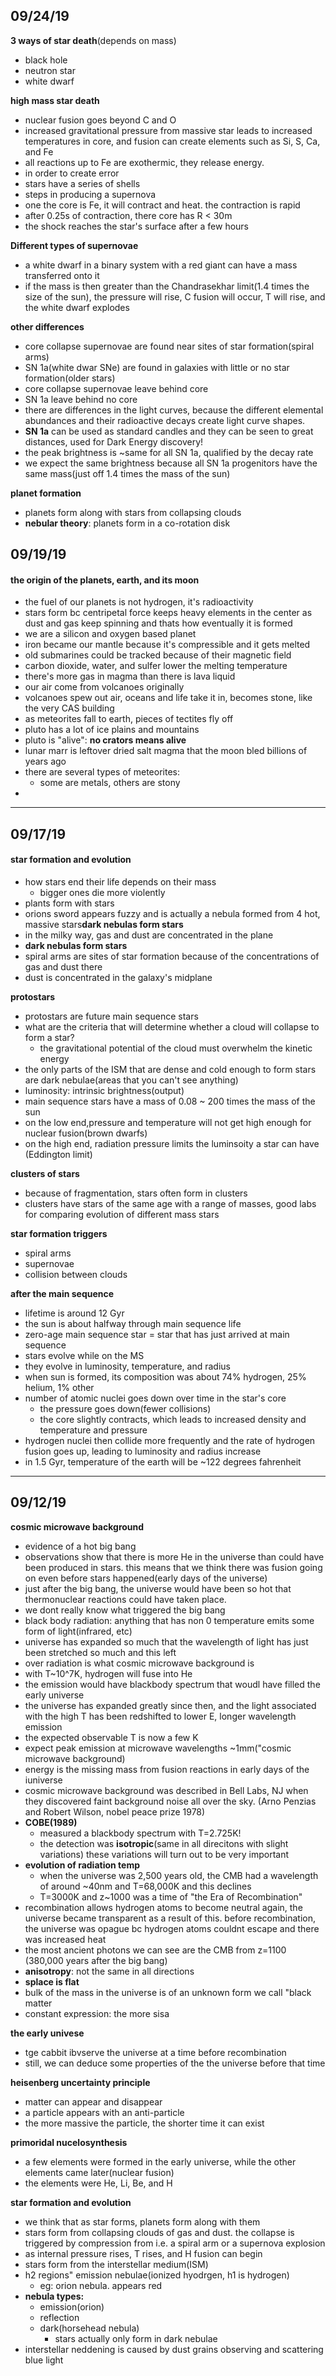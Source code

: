 ## 09/24/19

**3 ways of star death**(depends on mass)
* black hole
* neutron star
* white dwarf

**high mass star death**
* nuclear fusion goes beyond C and O
* increased gravitational pressure from massive star leads to increased temperatures in core, and fusion can create elements such as Si, S, Ca, and Fe
* all reactions up to Fe are exothermic, they release energy.
* in order to create error
* stars have a series of shells
* steps in producing a supernova
* one the core is Fe, it will contract and heat. the contraction is rapid
* after 0.25s of contraction, there core has R < 30m
* the shock reaches the star's surface after a few hours
  
**Different types of supernovae**
* a white dwarf in a binary system with a red giant can have a mass transferred onto it
* if the mass is then greater than the Chandrasekhar limit(1.4 times the size of the sun), the pressure will rise, C fusion will occur, T will rise, and the white dwarf explodes

**other differences**
* core collapse supernovae are found near sites of star formation(spiral arms)
* SN 1a(white dwar SNe) are found in galaxies with little or no star formation(older stars)
* core collapse supernovae leave behind core
* SN 1a leave behind no core
* there are differences in the light curves, because the different elemental abundances and their radioactive decays create light curve shapes.
* **SN 1a** can be used as standard candles and they can be seen to great distances, used for Dark Energy discovery!
* the peak brightness is ~same for all SN 1a, qualified by the decay rate
* we expect the same brightness because all SN 1a progenitors have the same mass(just off 1.4 times the mass of the sun)

**planet formation**
* planets form along with stars from collapsing clouds
* **nebular theory**: planets form in a co-rotation disk

## 09/19/19

####  the origin of the planets, earth, and its moon

* the fuel of our planets is not hydrogen, it's radioactivity
* stars form bc centripetal force keeps heavy elements in the center as dust and gas keep spinning and thats how eventually it is formed
* we are a silicon and oxygen based planet
* iron became our mantle because it's compressible and it gets melted 
* old submarines could be tracked because of their magnetic field
* carbon dioxide, water, and sulfer lower the melting temperature
* there's more gas in magma than there is lava liquid
* our air come from volcanoes originally
* volcanoes spew out air, oceans and life take it in, becomes stone, like the very CAS building 
* as meteorites fall to earth, pieces of tectites fly off 
* pluto has a lot of ice plains and mountains
* pluto is "alive": **no crators means alive**
* lunar marr is leftover dried salt magma that the moon bled billions of years ago
* there are several types of meteorites:
    * some are metals, others are stony
* 

-----

## 09/17/19

#### star formation and evolution
* how stars end their life depends on their mass
    * bigger ones die more violently
* plants form with stars
* orions sword appears fuzzy and is actually a nebula formed from 4 hot, massive stars**dark nebulas form stars**
* in the milky way, gas and dust are concentrated in the plane
* **dark nebulas form stars**
* spiral arms are sites of star formation because of the concentrations of gas and dust there
* dust is concentrated in the galaxy's midplane

**protostars**
* protostars are future main sequence stars
* what are the criteria that will determine whether a cloud will collapse to form a star?
    * the gravitational potential of the cloud must overwhelm the kinetic energy
* the only parts of the ISM that are dense and cold enough to form stars are dark nebulae(areas that you can't see anything)
* luminosity: intrinsic brightness(output)
* main sequence stars have a mass of 0.08 ~ 200 times the mass of the sun
* on the low end,pressure and temperature will not get high enough for nuclear fusion(brown dwarfs)
* on the high end, radiation pressure limits the luminsoity a star can have (Eddington limit)

**clusters of stars**
* because of fragmentation, stars often form in clusters
* clusters have stars of the same age with a range of masses, good labs for comparing evolution of different mass stars

**star formation triggers**
* spiral arms
* supernovae
* collision between clouds

**after the main sequence**
* lifetime is around 12 Gyr
* the sun is about halfway through main sequence life
* zero-age main sequence star = star that has just arrived at main sequence
* stars evolve while on the MS
* they evolve in luminosity, temperature, and radius
* when sun is formed, its composition was about 74% hydrogen, 25% helium, 1% other
* number of atomic nuclei goes down over time in the star's core
    * the pressure goes down(fewer collisions)
    * the core slightly contracts, which leads to increased density and temperature and pressure
* hydrogen nuclei then collide more frequently and the rate of hydrogen fusion goes up, leading to luminosity and radius increase
* in 1.5 Gyr, temperature of the earth will be ~122 degrees fahrenheit

-----

## 09/12/19

**cosmic microwave background**
* evidence of a hot big bang
* observations show that there is more He in the universe than could have been produced in stars. this means that we think there was fusion going on even before stars happened(early days of the universe)
* just after the big bang, the universe would have been so hot that thermonuclear reactions could have taken place.
* we dont really know what triggered the big bang
* black body radiation: anything that has non 0 temperature emits some form of light(infrared, etc)
* universe has expanded so much that the wavelength of light has just been stretched so much and this left
* over radiation is what cosmic microwave background is 
* with T~10^7K, hydrogen will fuse into He
* the emission would have blackbody spectrum that woudl have filled the early universe
* the universe has expanded greatly since then, and the light associated with the high T has been redshifted to lower E, longer wavelength emission
* the expected observable T is now a few K
* expect peak emission at microwave wavelengths ~1mm("cosmic microwave background)
* energy is the missing mass from fusion reactions in early days of the iuniverse
* cosmic microwave background was described in Bell Labs, NJ when they discovered faint background noise all over the sky. (Arno Penzias and Robert Wilson, nobel peace prize 1978)
* **COBE(1989)** 
    * measured a blackbody spectrum with T=2.725K!
    * the detection was **isotropic**(same in all direcitons with slight variations) these variations will turn out to be very important
* **evolution of radiation temp**
    * when the universe was 2,500 years old, the CMB had a wavelength of around ~40nm and T=68,000K and this declines
    * T=3000K and z~1000 was a time of "the Era of Recombination"
* recombination allows hydrogen atoms to become neutral again, the universe became transparent as a result of this. before recombination, the universe was opague bc hydrogen atoms couldnt escape and there was increased heat
* the most ancient photons we can see are the CMB from z=1100 (380,000 years after the big bang)
* **anisotropy**: not the same in all directions
* **splace is flat**
* bulk of the mass in the universe is of an unknown form we call "black matter
* constant expression: the more sisa

**the early univese**
* tge cabbit ibvserve the universe at a time before recombination
* still, we can deduce some properties of the the universe before that time

**heisenberg uncertainty principle**
* matter can appear and disappear 
* a particle appears with an anti-particle
* the more massive the particle, the shorter time it can exist

**primoridal nucelosynthesis**
* a few elements were formed in the early universe, while the other elements came later(nuclear fusion)
* the elements were He, Li, Be, and H

**star formation and evolution**
* we think that as star forms, planets form along with them
* stars form from collapsing clouds of gas and dust. the collapse is triggered by compression from i.e. a spiral arm or a supernova explosion
* as internal pressure rises, T rises, and H fusion can begin
* stars form from the interstellar medium(ISM)
* h2 regions" emission nebulae(ionized hyodrgen, h1 is hydrogen)
    * eg: orion nebula. appears red
* **nebula types:**
    * emission(orion)
    * reflection
    * dark(horsehead nebula)
        * stars actually only form in dark nebulae
* interstellar neddening is caused by dust grains observing and scattering blue light